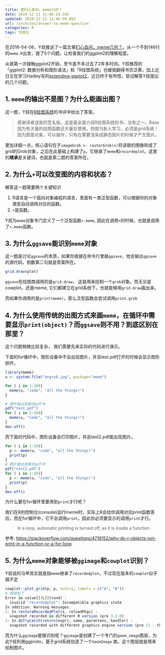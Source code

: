 ```yaml
---
title: 答扪心自问，meme几何？
date: 2019-12-11 11:46:14.345
updated: 2019-12-11 11:46:59.892
url: /archives/answer-to-meme-question
categories: R
tags: 可视化
---
```


在2018-04-06，Y叔推送了一篇文章[扪心自问，meme几何？](https://mp.weixin.qq.com/s/BPY4dPFrrNrDKccMvax07w)。从一个不到146行的`meme.R`出发，提了5个问题。让检查我们的ggplot2的理解程度。

从我第一次接触ggplot2开始，至今差不多过去了2年多时间。Y叔推荐的「ggplot2: 数据分析和图形语法」和「R绘图系统」也被我翻得书页泛黄，加上近日又在学习Hadley写的[extending-ggplot2](https://cran.r-project.org/web/packages/ggplot2/vignettes/extending-ggplot2.html)，近日终于有所悟，尝试解答Y叔提出的几个问题。

## 1. `meme`的输出不是图？为什么能画出图？

这一题，Y叔在[R绘图系统](https://book.douban.com/subject/26792674/)的书评中给出了答案。

> 感谢译者送我的签名版，这是最全面介绍R绘图系统的书，没有之一。Base因为有大量的绘图函数还大量在使用，但做为新人学习，必须是grid系统！因为图是对象，可以操作，只有在需要渲染成静态图片的时候才产生图片。

更加详细一点，核心语句在于`imageGrob <- rasterGrob(x)`将读取的图像转成了grid的Grob对象，之后在此基础上构建了`p`，它继承了`meme`和`recordeplot`。这里的**继承**是关键词，也就是第二题的答案所在。

## 2. 为什么`+`可以改变图的内容和状态？

解答这一题需要两个关键知识

1. R语言是一个面向对象编程的语言，里面有一类泛型函数，可以根据你的对象类型自动调用对应的函数。
1. `+`是函数。

Y叔为`meme`对象专门定义了一个泛型函数`+.meme`, 因此在调用`+`的时候，也就是调用了`+.meme`函数。

## 3. 为什么`ggsave`能识别`meme`对象

这一题是讨论`ggsave`的本质，如果你直接在命令行里敲`ggsave`，他会输出`ggsave`的源代码，倒数第二句就是答案所在。

```r
grid.draw(plot)
```

`ggsave`在绘图商调用的是`grid.draw`， 这是用来绘制一个`grob`对象。而无论是cowplot，还是meme, 它们都建立在grid系统下，也就能够用`grid.draw`画出来。

而如果你调用的是`print(meme)`，那么泛型函数会尝试调用`print.grob`

## 4. 为什么使用传统的出图方式来画`meme`，在循环中需要显示`print(object)`？而`ggsave`则不用？到底区别在那里？

 这个问题稍微比较复杂， 我们需要先来实际的代码进行演示。

下面的for循环中，图形设备中不会出现图片，并且test.pdf打开的时候会显示图形损坏。

```r
library(meme)
u <- system.file("angry8.jpg", package="meme")

for ( i in 1:10){
  meme(u, "code", "all the things!")
}

# 图片输出到新的pdf中
pdf("test.pdf")
for ( i in 1:10){
  meme(u, "code", "all the things!")
}
dev.off()
```

而下面的代码中，图形设备会打印图片，并且test2.pdf能出现图片。

```r
for ( i in 1:10){
  p <- meme(u, "code", "all the things!")
  print(p)
}
# 图片输出到新的pdf中
pdf("test2.pdf")
for ( i in 1:10){
  p <- meme(u, "code", "all the things!")
  print(p)
}
dev.off()
```

为什么要在for循环里要用到`print`才行呢？

我们在R的控制台(console)运行meme时，实际上R会给你调用对应print函数答应。而在for循环中，它不会调用`print`。因此你必须要显示的调用`print`才行。

> In a loop, automatic printing is turned off, as it is inside a function

参考: https://stackoverflow.com/questions/4716152/why-do-r-objects-not-print-in-a-function-or-a-for-loop

## 5. 为什么`meme`对象能够被`ggimage`和`cowplot`识别？

Y叔说的马甲其实就是指`meme`继承了`recordedplot`，不过现在版本的`cowplot`似乎搞不定

```r
cowplot::plot_grid(p, p, ncol=1, labels = c("A", "B"))
# 报错如下
Error in value[[3L]](cond) : 
  invalid "recordedplot": Incompatible graphics state
In addition: Warning messages:
1: In restoreRecordedPlot(x, reloadPkgs) :
  snapshot recorded in different R version (pre 3.3.0)
2: In doTryCatch(return(expr), name, parentenv, handler) :
  snapshot recorded with different graphics engine version (pre 11 - this is version 12)
```

而为什么`ggimage`能够识别呢？`ggimage`是创建了一个专门的`geom_image`图层，为此Y叔利用ggproto，基于grid系统创造了一个`GeomImage` 类。这个图层就是用来绘制图片。